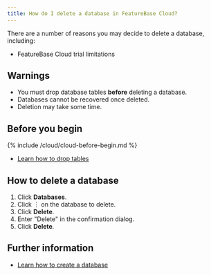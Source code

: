 ```yaml
---
title: How do I delete a database in FeatureBase Cloud?
---
```


There are a number of reasons you may decide to delete a database, including:
* FeatureBase Cloud trial limitations

## Warnings

* You must drop database tables **before** deleting a database.
* Databases cannot be recovered once deleted.
* Deletion may take some time.

## Before you begin

{% include /cloud/cloud-before-begin.md %}
* [Learn how to drop tables](/cloud/cloud-databases/cloud-table-drop)

## How to delete a database

1. Click **Databases**.
2. Click &#8942; on the database to delete.
3. Click **Delete**.
4. Enter "Delete" in the confirmation dialog.
5. Click **Delete**.

## Further information

* [Learn how to create a database](/cloud/cloud-databases/cloud-db-create)

